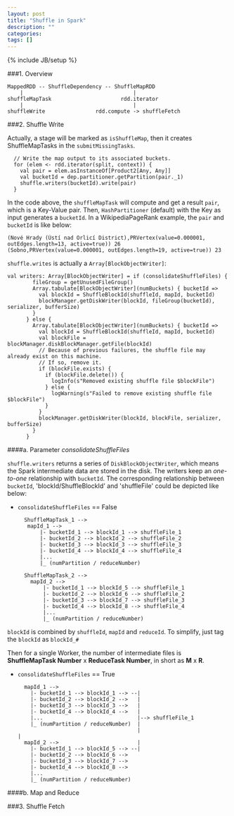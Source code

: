 ```yaml
---
layout: post
title: "Shuffle in Spark"
description: ""
categories: 
tags: []
---
```

{% include JB/setup %}

###1. Overview

	MappedRDD -- ShuffleDependency -- ShuffleMapRDD
		|									|
	shuffleMapTask						rdd.iterator
		|									|
	shuffleWrite				rdd.compute -> shuffleFetch

###2. Shuffle Write
	
Actually, a stage will be marked as `isShuffleMap`, then it creates ShuffleMapTasks in the `submitMissingTasks`.

	
      // Write the map output to its associated buckets.
      for (elem <- rdd.iterator(split, context)) {
        val pair = elem.asInstanceOf[Product2[Any, Any]]
        val bucketId = dep.partitioner.getPartition(pair._1)
        shuffle.writers(bucketId).write(pair)
      }

In the code above, the `shuffleMapTask` will compute and get a result `pair`, which is a Key-Value pair. Then, `HashPartitioner` (default) with the Key as input generates a `bucketId`. In a WikipediaPageRank example, the `pair` and `bucketId` is like below:
	
	(Nové Hrady (Ústí nad Orlicí District),PRVertex(value=0.000001, outEdges.length=13, active=true)) 26
	(Sobno,PRVertex(value=0.000001, outEdges.length=19, active=true)) 23

`shuffle.writes` is actually a `Array[BlockObjectWriter]`:

	val writers: Array[BlockObjectWriter] = if (consolidateShuffleFiles) {
	        fileGroup = getUnusedFileGroup()
	        Array.tabulate[BlockObjectWriter](numBuckets) { bucketId =>
	          val blockId = ShuffleBlockId(shuffleId, mapId, bucketId)
	          blockManager.getDiskWriter(blockId, fileGroup(bucketId), serializer, bufferSize)
	        }
	      } else {
	        Array.tabulate[BlockObjectWriter](numBuckets) { bucketId =>
	          val blockId = ShuffleBlockId(shuffleId, mapId, bucketId)
	          val blockFile = blockManager.diskBlockManager.getFile(blockId)
	          // Because of previous failures, the shuffle file may already exist on this machine.
	          // If so, remove it.
	          if (blockFile.exists) {
	            if (blockFile.delete()) {
	              logInfo(s"Removed existing shuffle file $blockFile")
	            } else {
	              logWarning(s"Failed to remove existing shuffle file $blockFile")
	            }
	          }
	          blockManager.getDiskWriter(blockId, blockFile, serializer, bufferSize)
	        }
	      }



####a. Parameter _consolidateShuffleFiles_

`shuffle.writers` returns a series of `DiskBlockObjectWriter`, which means the Spark intermediate data are stored in the disk. The writers keep an *one-to-one* relationship with `bucketId`. The corresponding relationship between `bucketId`, 'blockId/ShuffleBlockId' and 'shuffleFile' could be depicted like below:

* `consolidateShuffleFiles` == False
	
    	ShuffleMapTask_1 --> 
    	 mapId_1 -->  
        	 |- bucketId_1 --> blockId_1 --> shuffleFile_1 
        	 |- bucketId_2 --> blockId_2 --> shuffleFile_2 
        	 |- bucketId_3 --> blockId_3 --> shuffleFile_3 
             |- bucketId_4 --> blockId_4 --> shuffleFile_4 
             |...
             |_ (numPartition / reduceNumber)

    	ShuffleMapTask_2 --> 
    	  mapId_2 --> 
        	  |- bucketId_1 --> blockId_5 --> shuffleFile_1 
          	  |- bucketId_2 --> blockId_6 --> shuffleFile_2 
        	  |- bucketId_3 --> blockId_7 --> shuffleFile_3 
        	  |- bucketId_4 --> blockId_8 --> shuffleFile_4 
        	  |...
        	  |_ (numPartition / reduceNumber)

`blockId` is combined by `shuffleId`, `mapId` and `reduceId`. To simplify, just tag the `blockId` as `blockId_#`
		
Then for a single Worker, the number of intermediate files is __ShuffleMapTask Number__ x __ReduceTask Number__, in short as __M__ x __R__.


* `consolidateShuffleFiles` == True

    	mapId_1 -->   
    	  |- bucketId_1 --> blockId_1 --> --|
    	  |- bucketId_2 --> blockId_2 -->   |
    	  |- bucketId_3 --> blockId_3 -->   |
    	  |- bucketId_4 --> blockId_4 -->   |
    	  |...	                            |--> shuffleFile_1
    	  |_ (numPartition / reduceNumber)  |
    	                                    |      				                            |             
    	mapId_2 -->                         |  
    	  |- bucketId_1 --> blockId_5 --> --| 
    	  |- bucketId_2 --> blockId_6 -->  
      	  |- bucketId_3 --> blockId_7 -->  
    	  |- bucketId_4 --> blockId_8 -->  
    	  |...
    	  |_ (numPartition / reduceNumber)
    								  	

####b. Map and Reduce




###3. Shuffle Fetch

